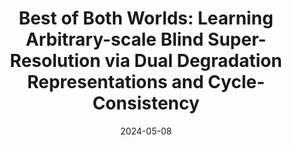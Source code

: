 ---
layout: seminar-post
title: 'Best of Both Worlds: Learning Arbitrary-scale Blind Super-Resolution via Dual Degradation Representations and Cycle-Consistency'
subtitle: ''
categories: "Computer Vision"
tags: ['Super-Resolution']
date: 2024-05-08
pdf_url: 'https://drive.google.com/file/d/13XGc5_KFgUQu-mlEuzghkx5tEoYI4sZJ/preview'
---